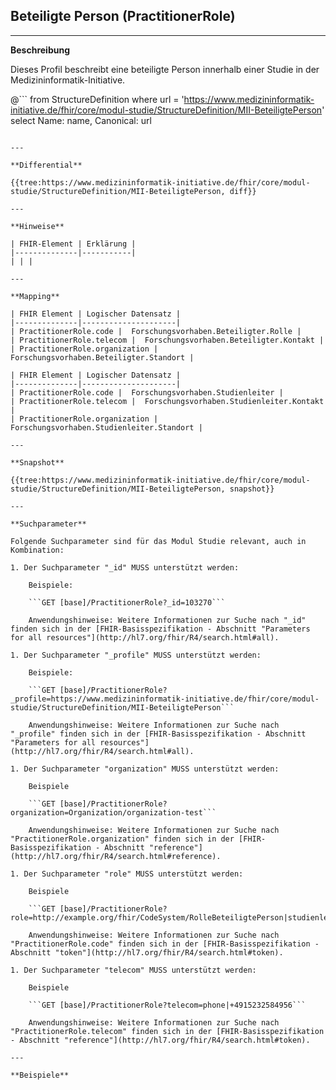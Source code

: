 ## Beteiligte Person (PractitionerRole)

---

**Beschreibung**

Dieses Profil beschreibt eine beteiligte Person innerhalb einer Studie in der Medizininformatik-Initiative.

@```
from StructureDefinition where url = 'https://www.medizininformatik-initiative.de/fhir/core/modul-studie/StructureDefinition/MII-BeteiligtePerson' select Name: name, Canonical: url
```

---

**Differential**

{{tree:https://www.medizininformatik-initiative.de/fhir/core/modul-studie/StructureDefinition/MII-BeteiligtePerson, diff}}

---

**Hinweise**

| FHIR-Element | Erklärung |
|--------------|-----------|
| | |

---

**Mapping**

| FHIR Element | Logischer Datensatz |
|--------------|---------------------|
| PractitionerRole.code |  Forschungsvorhaben.Beteiligter.Rolle |
| PractitionerRole.telecom |  Forschungsvorhaben.Beteiligter.Kontakt |
| PractitionerRole.organization |  Forschungsvorhaben.Beteiligter.Standort |

| FHIR Element | Logischer Datensatz |
|--------------|---------------------|
| PractitionerRole.code |  Forschungsvorhaben.Studienleiter |
| PractitionerRole.telecom |  Forschungsvorhaben.Studienleiter.Kontakt |
| PractitionerRole.organization |  Forschungsvorhaben.Studienleiter.Standort |

---

**Snapshot**

{{tree:https://www.medizininformatik-initiative.de/fhir/core/modul-studie/StructureDefinition/MII-BeteiligtePerson, snapshot}}

---

**Suchparameter**

Folgende Suchparameter sind für das Modul Studie relevant, auch in Kombination:

1. Der Suchparameter "_id" MUSS unterstützt werden:

    Beispiele:

    ```GET [base]/PractitionerRole?_id=103270```

    Anwendungshinweise: Weitere Informationen zur Suche nach "_id" finden sich in der [FHIR-Basisspezifikation - Abschnitt "Parameters for all resources"](http://hl7.org/fhir/R4/search.html#all).

1. Der Suchparameter "_profile" MUSS unterstützt werden:

    Beispiele:

    ```GET [base]/PractitionerRole?_profile=https://www.medizininformatik-initiative.de/fhir/core/modul-studie/StructureDefinition/MII-BeteiligtePerson```

    Anwendungshinweise: Weitere Informationen zur Suche nach "_profile" finden sich in der [FHIR-Basisspezifikation - Abschnitt "Parameters for all resources"](http://hl7.org/fhir/R4/search.html#all).

1. Der Suchparameter "organization" MUSS unterstützt werden:

    Beispiele

    ```GET [base]/PractitionerRole?organization=Organization/organization-test```

    Anwendungshinweise: Weitere Informationen zur Suche nach "PractitionerRole.organization" finden sich in der [FHIR-Basisspezifikation - Abschnitt "reference"](http://hl7.org/fhir/R4/search.html#reference).

1. Der Suchparameter "role" MUSS unterstützt werden:

    Beispiele

    ```GET [base]/PractitionerRole?role=http://example.org/fhir/CodeSystem/RolleBeteiligtePerson|studienleiter```

    Anwendungshinweise: Weitere Informationen zur Suche nach "PractitionerRole.code" finden sich in der [FHIR-Basisspezifikation - Abschnitt "token"](http://hl7.org/fhir/R4/search.html#token).

1. Der Suchparameter "telecom" MUSS unterstützt werden:

    Beispiele

    ```GET [base]/PractitionerRole?telecom=phone|+4915232584956```

    Anwendungshinweise: Weitere Informationen zur Suche nach "PractitionerRole.telecom" finden sich in der [FHIR-Basisspezifikation - Abschnitt "reference"](http://hl7.org/fhir/R4/search.html#token).

---

**Beispiele**